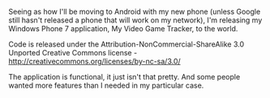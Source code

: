 Seeing as how I'll be moving to Android with my new phone (unless Google still hasn't released a phone that will work on my network), I'm releasing my Windows Phone 7 application, My Video Game Tracker, to the world.

Code is released under the Attribution-NonCommercial-ShareAlike 3.0 Unported Creative Commons license - http://creativecommons.org/licenses/by-nc-sa/3.0/

The application is functional, it just isn't that pretty. And some people wanted more features than I needed in my particular case.
